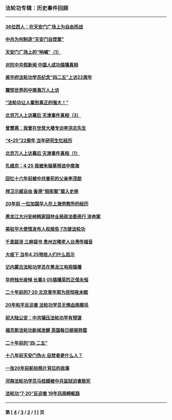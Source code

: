 ### 法轮功专辑：历史事件回顾
---
#### [36位西人：在天安门广场上为自由而战](../../pages/nf5793/n13390029.md?05110430) 
#### [中共为何制造“天安门自焚案”](../../pages/nf5793/n13183270.md?05110430) 
#### [天安门广场上的“呐喊”（1）](../../pages/nf5793/n13105277.md?05110430) 
#### [对抗中共假新闻 中国人成功插播真相](../../pages/nf5793/n12910618.md?05110430) 
#### [美华府法轮功学员纪念“四二五”上访22周年](../../pages/nf5793/n12904445.md?05110430) 
#### [震惊世界的中南海万人上访](../../pages/nf5793/n12903976.md?05110430) 
#### [“法轮功让人看到真正的强大！”](../../pages/nf5793/n12903195.md?05110430) 
#### [北京万人上访幕后 天津事件真相（3）](../../pages/nf5793/n12902807.md?05110430) 
#### [曾慧燕：我曾在世贸大楼专访李洪志先生](../../pages/nf5793/n12898729.md?05110430) 
#### [“4•25”22周年 当年研究生忆经历](../../pages/nf5793/n12894152.md?05110430) 
#### [北京万人上访幕后 天津事件真相（1）](../../pages/nf5793/n12885174.md?05110430) 
#### [孔维京：4·25 我被朱镕基带进中南海](../../pages/nf5793/n12864987.md?05110430) 
#### [回忆十六年前被中共害死的父亲李茂勋](../../pages/nf5793/n12880270.md?05110430) 
#### [捍卫示威自由 香港“阻街案”载入史册](../../pages/nf5793/n12811245.md?05110430) 
#### [20年前 一位加国华人在上海劳教所的经历](../../pages/nf5793/n12707932.md?05110430) 
#### [黑龙江大兴安岭韩家园林业局政法委恶行 涉命案](../../pages/nf5793/n12622815.md?05110430) 
#### [美驻华大使馆发布人权报告 7次提法轮功](../../pages/nf5793/n12520541.md?05110430) 
#### [千里跋涉 三麻袋书 贵州古稀老人台湾传福音](../../pages/nf5793/n12198750.md?05110430) 
#### [大疫下 当年4.25带给人们什么启示](../../pages/nf5793/n12058565.md?05110430) 
#### [记内蒙古法轮功学员在黑龙江电视插播](../../pages/nf5793/n11699194.md?05110430) 
#### [华府烛光夜悼 长春3·05插播英烈正信永恒](../../pages/nf5793/n11397432.md?05110430) 
#### [二十年前的7·20 北京青年郭为民彻夜未眠](../../pages/nf5793/n11354195.md?05110430) 
#### [20年和平反迫害 法轮功学员无惧血雨腥风](../../pages/nf5793/n11348279.md?05110430) 
#### [前大陆公安：中共镇压法轮功早有预谋](../../pages/nf5793/n11352168.md?05110430) 
#### [福克斯法轮功新闻发酵  英国每日邮报转载](../../pages/nf5793/n11285952.md?05110430) 
#### [二十年前的“四·二五”](../../pages/nf5793/n11207639.md?05110430) 
#### [十八年前天安门伪火 自焚者是什么人？](../../pages/nf5793/n10996556.md?05110430) 
#### [一张20年前航拍照片背后的故事](../../pages/nf5793/n10693797.md?05110430) 
#### [河南法轮功学员马桂娥被中共监狱迫害致死](../../pages/nf5793/n10684974.md?05110430) 
#### [法轮功“7‧20”反迫害 19年风雨崎岖路](../../pages/nf5793/n10570834.md?05110430) 

---
#### 第 [ [4](./4.md?05110430) / [3](./3.md?05110430) / [2](./2.md?05110430) / [1](./1.md?05110430) ] 页
